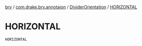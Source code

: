[brv](../../index.md) / [com.drake.brv.annotaion](../index.md) / [DividerOrientation](index.md) / [HORIZONTAL](./-h-o-r-i-z-o-n-t-a-l.md)

# HORIZONTAL

`HORIZONTAL`